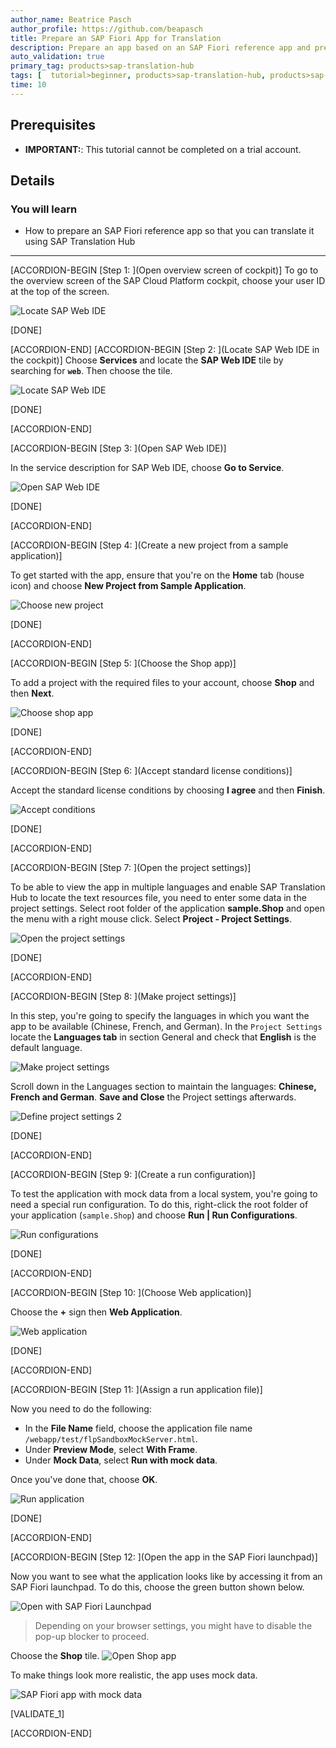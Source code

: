 ```yaml
---
author_name: Beatrice Pasch
author_profile: https://github.com/beapasch
title: Prepare an SAP Fiori App for Translation
description: Prepare an app based on an SAP Fiori reference app and prepare it for translation with SAP Translation Hub.
auto_validation: true
primary_tag: products>sap-translation-hub
tags: [  tutorial>beginner, products>sap-translation-hub, products>sap-cloud-platform, topic>sapui5, tutorial>license ]
time: 10
---
```

## Prerequisites  
  - **IMPORTANT:**: This tutorial cannot be completed on a trial account.

## Details
### You will learn  
  - How to prepare an SAP Fiori reference app so that you can translate it using SAP Translation Hub


---
[ACCORDION-BEGIN [Step 1: ](Open overview screen of cockpit)]
To go to the overview screen of the SAP Cloud Platform cockpit, choose your user ID at the top of the screen.

![Locate SAP Web IDE](sth-1.png)

[DONE]

[ACCORDION-END]
[ACCORDION-BEGIN [Step 2: ](Locate SAP Web IDE in the cockpit)]
Choose **Services** and locate the **SAP Web IDE** tile by searching for **`web`**. Then choose the tile.

![Locate SAP Web IDE](sth-2.png)

[DONE]

[ACCORDION-END]

[ACCORDION-BEGIN [Step 3: ](Open SAP Web IDE)]

In the service description for SAP Web IDE, choose **Go to Service**.

![Open SAP Web IDE](sth-3.png)

[DONE]

[ACCORDION-END]

[ACCORDION-BEGIN [Step 4: ](Create a new project from a sample application)]

To get started with the app, ensure that you're on the **Home** tab (house icon) and choose **New Project from Sample Application**.

![Choose new project](sth-4.png)

[DONE]

[ACCORDION-END]

[ACCORDION-BEGIN [Step 5: ](Choose the Shop app)]

To add a project with the required files to your account, choose **Shop** and then **Next**.

![Choose shop app](sth-5.png)

[DONE]

[ACCORDION-END]

[ACCORDION-BEGIN [Step 6: ](Accept standard license conditions)]

Accept the standard license conditions by choosing **I agree** and then **Finish**.

![Accept conditions](sth-6.png)

[DONE]

[ACCORDION-END]

[ACCORDION-BEGIN [Step 7: ](Open the project settings)]

To be able to view the app in multiple languages and enable SAP Translation Hub to locate the text resources file, you need to enter some data in the project settings.
Select root folder of the application **sample.Shop** and open the menu with a right mouse click.
Select **Project - Project Settings**.

![Open the project settings](sth-7.png)

[DONE]

[ACCORDION-END]


[ACCORDION-BEGIN [Step 8: ](Make project settings)]

In this step, you're going to specify the languages in which you want the app to be available (Chinese, French, and German).
In the `Project Settings` locate the **Languages tab** in section General and check that **English** is the default language.

![Make project settings](sth-8.png)

Scroll down in the Languages section to maintain the languages: **Chinese, French and German**.
 **Save and Close** the Project settings afterwards.

![Define project settings 2](sth-9.png)

[DONE]

[ACCORDION-END]

[ACCORDION-BEGIN [Step 9: ](Create a run configuration)]

To test the application with mock data from a local system, you're going to need a special run configuration. To do this, right-click the root folder of your application (`sample.Shop`) and choose **Run | Run Configurations**.

![Run configurations](sth-10.png)

[DONE]

[ACCORDION-END]

[ACCORDION-BEGIN [Step 10: ](Choose Web application)]

Choose the **+** sign then **Web Application**.

![Web application](sth-10a.png)

[DONE]

[ACCORDION-END]

[ACCORDION-BEGIN [Step 11: ](Assign a run application file)]

Now you need to do the following:

- In the **File Name** field, choose the application file name `/webapp/test/flpSandboxMockServer.html`.
- Under **Preview Mode**, select **With Frame**.
- Under **Mock Data**, select **Run with mock data**.

Once you've done that, choose **OK**.

![Run application](sth-11.png)

[DONE]

[ACCORDION-END]

[ACCORDION-BEGIN [Step 12: ](Open the app in the SAP Fiori launchpad)]

Now you want to see what the application looks like by accessing it from an SAP Fiori launchpad. To do this, choose the green button shown below.

![Open with SAP Fiori Launchpad](sth-12.png)
> Depending on your browser settings, you might have to disable the pop-up blocker to proceed.

Choose the **Shop** tile.
![Open Shop app](sth-13.png)

To make things look more realistic, the app uses mock data.

![SAP Fiori app with mock data](sth-14.png)

[VALIDATE_1]

[ACCORDION-END]
